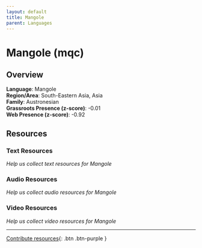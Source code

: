 ```yaml
---
layout: default
title: Mangole
parent: Languages
---
```


# Mangole (mqc)

## Overview

**Language**: Mangole  
**Region/Area**: South-Eastern Asia, Asia  
**Family**: Austronesian  
**Grassroots Presence (z-score)**: -0.01  
**Web Presence (z-score)**: -0.92  

## Resources

### Text Resources
*Help us collect text resources for Mangole*

### Audio Resources
*Help us collect audio resources for Mangole*

### Video Resources
*Help us collect video resources for Mangole*

---

[Contribute resources](https://forms.office.com/e/1SfLJx3u1r){: .btn .btn-purple }
